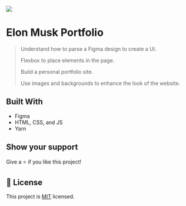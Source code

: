 ![](https://img.shields.io/badge/Microverse-blueviolet)

# Elon Musk Portfolio

> Understand how to parse a Figma design to create a UI.
>
> Flexbox to place elements in the page.
>
> Build a personal portfolio site.
>
> Use images and backgrounds to enhance the look of the website.


## Built With

- Figma
- HTML, CSS, and JS
- Yarn

## Show your support

Give a ⭐️ if you like this project!


## 📝 License

This project is [MIT](./LICENSE) licensed.

